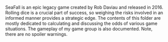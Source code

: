 SeaFall is an epic legacy game created by Rob Daviau and released in 2016. Rolling dice is a crucial part of success, so weighing the risks involved in an informed manner provides a strategic edge. The contents of this folder are mostly dedicated to calculating and discussing the odds of various game situations. The gameplay of my game group is also documented. Note, there are no spoiler warnings.
